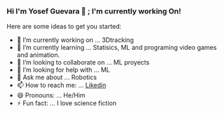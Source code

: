 ### Hi I'm Yosef Guevara 👋 ; I'm currently working On! 


Here are some ideas to get you started:

- 🔭 I’m currently working on ... 3Dtracking
- 🌱 I’m currently learning ... Statisics, ML and programing video games and animation. 
- 👯 I’m looking to collaborate on ... ML proyects
- 🤔 I’m looking for help with ... ML
- 💬 Ask me about ... Robotics
- 📫 How to reach me: ... [Likedin](https://www.linkedin.com/in/yosef-guevara-salamanca-769235178/)
- 😄 Pronouns: ... He/Him
- ⚡ Fun fact: ... I love science fiction 

<!--
**YosefGuevara012/YosefGuevara012** is a ✨ _special_ ✨ repository because its `README.md` (this file) appears on your GitHub profile.


-->
